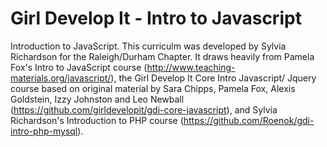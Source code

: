 Girl Develop It - Intro to Javascript
===================

Introduction to JavaScript. This curriculm was developed by Sylvia Richardson for the Raleigh/Durham Chapter. It draws heavily from Pamela Fox's Intro to JavaScript course (http://www.teaching-materials.org/javascript/), the Girl Develop It Core Intro Javascript/ Jquery course based on original material by Sara Chipps, Pamela Fox, Alexis Goldstein, Izzy Johnston and Leo Newball (https://github.com/girldevelopit/gdi-core-javascript), and Sylvia Richardson's Introduction to PHP course (https://github.com/Roenok/gdi-intro-php-mysql). 